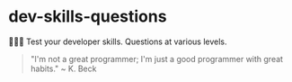 # dev-skills-questions
👨🏼‍💻 Test your developer skills. Questions at various levels.

> "I'm not a great programmer; I'm just a good programmer with great habits." ~ K. Beck

